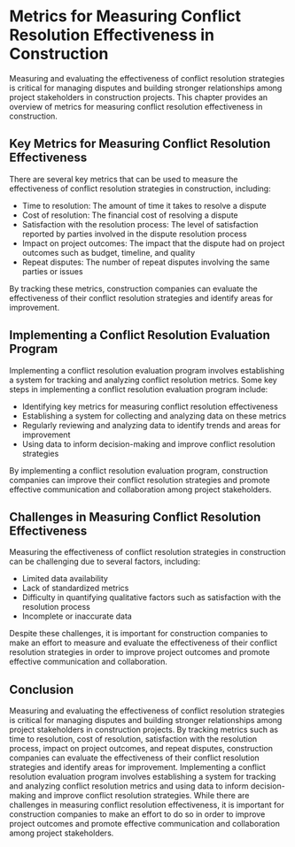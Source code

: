 # Metrics for Measuring Conflict Resolution Effectiveness in Construction

Measuring and evaluating the effectiveness of conflict resolution strategies is critical for managing disputes and building stronger relationships among project stakeholders in construction projects. This chapter provides an overview of metrics for measuring conflict resolution effectiveness in construction.

Key Metrics for Measuring Conflict Resolution Effectiveness
-----------------------------------------------------------

There are several key metrics that can be used to measure the effectiveness of conflict resolution strategies in construction, including:

* Time to resolution: The amount of time it takes to resolve a dispute
* Cost of resolution: The financial cost of resolving a dispute
* Satisfaction with the resolution process: The level of satisfaction reported by parties involved in the dispute resolution process
* Impact on project outcomes: The impact that the dispute had on project outcomes such as budget, timeline, and quality
* Repeat disputes: The number of repeat disputes involving the same parties or issues

By tracking these metrics, construction companies can evaluate the effectiveness of their conflict resolution strategies and identify areas for improvement.

Implementing a Conflict Resolution Evaluation Program
-----------------------------------------------------

Implementing a conflict resolution evaluation program involves establishing a system for tracking and analyzing conflict resolution metrics. Some key steps in implementing a conflict resolution evaluation program include:

* Identifying key metrics for measuring conflict resolution effectiveness
* Establishing a system for collecting and analyzing data on these metrics
* Regularly reviewing and analyzing data to identify trends and areas for improvement
* Using data to inform decision-making and improve conflict resolution strategies

By implementing a conflict resolution evaluation program, construction companies can improve their conflict resolution strategies and promote effective communication and collaboration among project stakeholders.

Challenges in Measuring Conflict Resolution Effectiveness
---------------------------------------------------------

Measuring the effectiveness of conflict resolution strategies in construction can be challenging due to several factors, including:

* Limited data availability
* Lack of standardized metrics
* Difficulty in quantifying qualitative factors such as satisfaction with the resolution process
* Incomplete or inaccurate data

Despite these challenges, it is important for construction companies to make an effort to measure and evaluate the effectiveness of their conflict resolution strategies in order to improve project outcomes and promote effective communication and collaboration.

Conclusion
----------

Measuring and evaluating the effectiveness of conflict resolution strategies is critical for managing disputes and building stronger relationships among project stakeholders in construction projects. By tracking metrics such as time to resolution, cost of resolution, satisfaction with the resolution process, impact on project outcomes, and repeat disputes, construction companies can evaluate the effectiveness of their conflict resolution strategies and identify areas for improvement. Implementing a conflict resolution evaluation program involves establishing a system for tracking and analyzing conflict resolution metrics and using data to inform decision-making and improve conflict resolution strategies. While there are challenges in measuring conflict resolution effectiveness, it is important for construction companies to make an effort to do so in order to improve project outcomes and promote effective communication and collaboration among project stakeholders.
